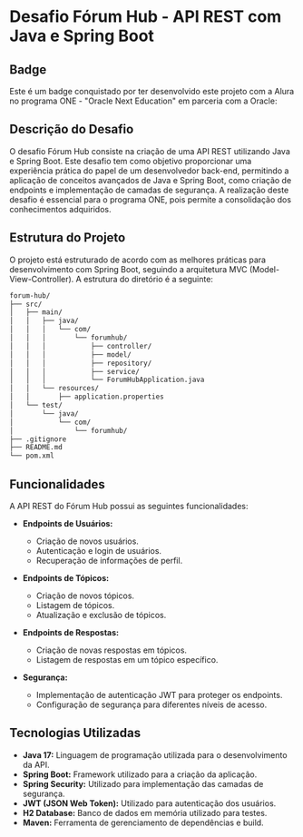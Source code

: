 # Desafio Fórum Hub - API REST com Java e Spring Boot

## Badge

Este é um badge conquistado por ter desenvolvido este projeto com a Alura no programa ONE - "Oracle Next Education" em parceria com a Oracle:


## Descrição do Desafio

O desafio Fórum Hub consiste na criação de uma API REST utilizando Java e Spring Boot. Este desafio tem como objetivo proporcionar uma experiência prática do papel de um desenvolvedor back-end, permitindo a aplicação de conceitos avançados de Java e Spring Boot, como criação de endpoints e implementação de camadas de segurança. A realização deste desafio é essencial para o programa ONE, pois permite a consolidação dos conhecimentos adquiridos.

## Estrutura do Projeto

O projeto está estruturado de acordo com as melhores práticas para desenvolvimento com Spring Boot, seguindo a arquitetura MVC (Model-View-Controller). A estrutura do diretório é a seguinte:

```bash
forum-hub/
├── src/
│   ├── main/
│   │   ├── java/
│   │   │   └── com/
│   │   │       └── forumhub/
│   │   │           ├── controller/
│   │   │           ├── model/
│   │   │           ├── repository/
│   │   │           ├── service/
│   │   │           └── ForumHubApplication.java
│   │   └── resources/
│   │       ├── application.properties
│   └── test/
│       └── java/
│           └── com/
│               └── forumhub/
├── .gitignore
├── README.md
└── pom.xml
```

## Funcionalidades

A API REST do Fórum Hub possui as seguintes funcionalidades:

- **Endpoints de Usuários:**
  - Criação de novos usuários.
  - Autenticação e login de usuários.
  - Recuperação de informações de perfil.

- **Endpoints de Tópicos:**
  - Criação de novos tópicos.
  - Listagem de tópicos.
  - Atualização e exclusão de tópicos.

- **Endpoints de Respostas:**
  - Criação de novas respostas em tópicos.
  - Listagem de respostas em um tópico específico.

- **Segurança:**
  - Implementação de autenticação JWT para proteger os endpoints.
  - Configuração de segurança para diferentes níveis de acesso.

## Tecnologias Utilizadas

- **Java 17:** Linguagem de programação utilizada para o desenvolvimento da API.
- **Spring Boot:** Framework utilizado para a criação da aplicação.
- **Spring Security:** Utilizado para implementação das camadas de segurança.
- **JWT (JSON Web Token):** Utilizado para autenticação dos usuários.
- **H2 Database:** Banco de dados em memória utilizado para testes.
- **Maven:** Ferramenta de gerenciamento de dependências e build.


